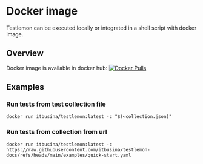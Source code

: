 # Docker image

Testlemon can be executed locally or integrated in a shell script with docker image.

## Overview
Docker image is available in docker hub: [![Docker Pulls](https://img.shields.io/docker/pulls/itbusina/testlemon)](https://hub.docker.com/r/itbusina/testlemon)

## Examples

### Run tests from test collection file
```shell
docker run itbusina/testlemon:latest -c "$(<collection.json)"
```

### Run tests from collection from url
```shell
docker run itbusina/testlemon:latest -c https://raw.githubusercontent.com/itbusina/testlemon-docs/refs/heads/main/examples/quick-start.yaml
```